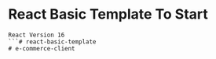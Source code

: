 # React Basic Template To Start
```
React Version 16 
```# react-basic-template
# e-commerce-client
